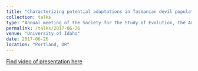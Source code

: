 ```yaml
---
title: "Characterizing potential adaptations in Tasmanian devil populations in the face of a transmissible cancer"
collection: talks
type: "Annual meeting of the Society for the Study of Evolution, the American Society of Naturalists and the Society of Systematic Biology"
permalink: /talks/2017-06-26
venue: "University of Idaho"
date: 2017-06-26
location: "Portland, OR"
---
```


[Find video of presentation here](https://www.youtube.com/watch?v=9s5BC6eEmQw)
